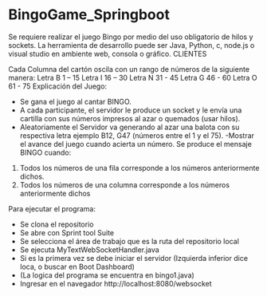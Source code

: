 # BingoGame_Springboot


Se requiere realizar el juego Bingo por medio del uso obligatorio de hilos y sockets. La herramienta de desarrollo puede ser Java, Python, c, node.js o visual studio en ambiente  web, consola o gráfico.
CLIENTES
 

Cada Columna del cartón oscila con un rango de números de la siguiente manera:
Letra B 1 – 15	Letra I 16 – 30	Letra N 31 - 45	Letra G 46 - 60	Letra O 61 - 75
Explicación del Juego:
- Se gana el juego al cantar BINGO.
- A cada participante, el servidor le produce un socket y le envía una cartilla con sus números impresos al azar o quemados (usar hilos). 
- Aleatoriamente el Servidor va generando al azar una balota con su respectiva letra ejemplo B12, G47 (números entre el 1 y el 75).
-Mostrar el avance del juego cuando acierta un número.
Se produce el mensaje BINGO cuando: 
1.	Todos los números de una fila corresponde a los números anteriormente dichos.
2.	 Todos los números de una columna corresponde a los números anteriormente dichos


Para ejecutar el programa:
- Se clona el repositorio
- Se abre con Sprint tool Suite
- Se selecciona el área de trabajo que es la ruta del repositorio local
- Se ejecuta MyTextWebSocketHandler.java
- Si es la primera vez se debe iniciar el servidor (Izquierda inferior dice loca, o buscar en Boot Dashboard)
- (La logica del programa se encuentra en bingo1.java)
- Ingresar en el navegador http://localhost:8080/websocket
